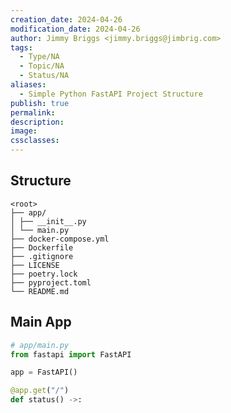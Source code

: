```yaml
---
creation_date: 2024-04-26
modification_date: 2024-04-26
author: Jimmy Briggs <jimmy.briggs@jimbrig.com>
tags:
  - Type/NA
  - Topic/NA
  - Status/NA
aliases:
  - Simple Python FastAPI Project Structure
publish: true
permalink:
description:
image:
cssclasses:
---
```


## Structure

```plaintext
<root>
├── app/  
│ ├── __init__.py  
│ └── main.py  
├── docker-compose.yml  
├── Dockerfile  
├── .gitignore  
├── LICENSE  
├── poetry.lock  
├── pyproject.toml  
└── README.md
```

## Main App

```python
# app/main.py
from fastapi import FastAPI

app = FastAPI()

@app.get("/")
def status() ->:
```